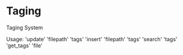 # Taging
Taging System

Usage:
'update' 'filepath' 'tags'
'insert' 'filepath' 'tags'
'search' 'tags'
'get_tags' 'file'
